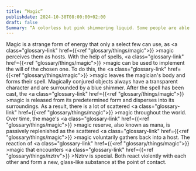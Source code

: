 ```yaml
---
title: “Magic”
publishdate: 2024-10-30T08:00:00+02:00
draft: false
Summary: “A colorless but pink shimmering liquid. Some people are able to use magic to cast spells and the like.”
---
```

Magic is a strange form of energy that only a select few can use, as <a class="glossary-link" href={{<ref "glossary/things/magic">}} >magic</a> perceives them as hosts. With the help of spells, <a class="glossary-link" href={{<ref "glossary/things/magic">}} >magic</a> can be used to implement the will of the chosen one. To do this, the <a class="glossary-link" href={{<ref "glossary/things/magic">}} >magic</a> leaves the magician's body and forms their spell. Magically conjured objects always have a transparent character and are surrounded by a blue shimmer. After the spell has been cast, the <a class="glossary-link" href={{<ref "glossary/things/magic">}} >magic</a> is released from its predetermined form and disperses into its surroundings. As a result, there is a lot of scattered <a class="glossary-link" href={{<ref "glossary/things/magic">}} >magic</a> throughout the world. Over time, the mage's <a class="glossary-link" href={{<ref "glossary/things/magic">}} >magic</a> reserve, also known as mana, is passively replenished as the scattered <a class="glossary-link" href={{<ref "glossary/things/magic">}} >magic</a> voluntarily gathers back into a host.
The reaction of <a class="glossary-link" href={{<ref "glossary/things/magic">}} >magic</a> that encounters <a class="glossary-link" href={{<ref "glossary/things/nztrv">}} >Nztrv</a> is special. Both react violently with each other and form a new, glass-like substance at the point of contact.

